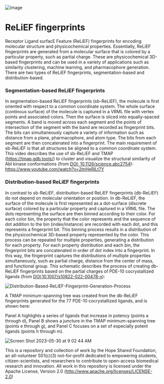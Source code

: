 ![image](https://github.com/TheHopeSharedFoundation/ReLiEF-fingerprints/assets/7951822/e459a3ff-68ac-4e5b-b9a6-024f425b246b) 

# ReLiEF fingerprints

Receptor Ligand surfacE Feature (ReLiEF) fingerprints for encoding molecular structure and physicochemical properties.  Essentially, ReLiEF fingerprints are generated from a molecular surface that is colored by a particular property, such as partial charge.  These are physicochemical 3D-based fingerprints and can be used in a variety of applications such as similarity clustering, machine learning, and pharmacophore generation.  There are two types of ReLiEF fingerprints, segmentation-based and distribution-based.

### Segmentation-based ReLiEF fingerprints

In segmentation-based ReLiEF fingerprints (sb-ReLiEF), the molecule is first oriented with respect to a common coordinate system.  The whole surface (continous surface) of the molecule is captured in a VRML file with vertex points and associated colors.  Then the surface is sliced into equally-spaced segments.  A band is moved across each segment and the points of intersection of the segment with the band are recorded as fingerprint bits.  The bits can simultaneously capture a variety of information such as distance from a plane, pharmacophore, and atom type.  The bits from each segment are then concatenated into a fingerprint.  The main requirement of sb-ReLiEF is that all structures be aligned to a common coordinate system.  This video describes the use of sb-ReLiEF and TMAP (https://tmap.gdb.tools/) to cluster and visualize the structural similarity of Abl kinase conformations (from [DOI: 10.1126/science.abc2754](https://www.science.org/doi/10.1126/science.abc2754)): https://www.youtube.com/watch?v=2tnHeRlLt7Y 

### Distribution-based ReLiEF fingerprints

In contrast to sb-ReLiEF, distribution-based ReLiEF fingerprints (db-ReLiEF) do not depend on molecular orientation or position.  In db-ReLiEF, the surface of the molecule is first represented as a dot-surface (discrete surface) colored by a particular property and captured in a VRML file.  The dots representing the surface are then binned according to their color.  For each color bin, the property that the color represents and the sequence of dot addition to the bin (index/instance) are recorded with each dot, and this represents a fingerprint bit.  This binning process results in a distribution of the physicochemical 3D-based property represented by the color.  This process can be repeated for multiple properties, generating a distribution for each property.  For each property distribution and each bin, the fingerprint bits are concatenated in order of dot index into a fingerprint.  In this way, the fingerprint captures the distributions of multiple properties simultaneously, such as partial charge, distance from the center of mass, and functional group.  This schematic describes the process of creating db-ReLiEF fingerprints based on the partial charges of PDE-10 cocrystallized ligands (from [DOI:10.1007/s10822-022-00478-x](https://pubmed.ncbi.nlm.nih.gov/36153472/)):        

![Distribution-Based-ReLiEF-Fingerprint-Generation-Process](https://github.com/TheHopeSharedFoundation/ReLiEF-fingerprints/assets/7951822/ff6887be-515b-4455-a729-2face17d2d7a)

A TMAP minimum-spanning tree was created from the db-ReLiEF fingerprints generated for the 77 PDE-10 cocrystallized ligands, and is shown here:



Panel A highlights a series of ligands that increase in potency (points a through d), Panel B shows a juncture in the TMAP minimum-spanning tree (points e through g), and Panel C focuses on a set of especially potent ligands (points h through m).

![Screen Shot 2023-05-30 at 9 02 44 AM](https://github.com/TheHopeSharedFoundation/ReLiEF-fingerprints/assets/7951822/fe4200a3-d66d-41d3-9c5b-64083dae16b1)

This is a repository and collection of work by the Hope Shared Foundation, an all-volunteer 501(c)(3) not-for-profit dedicated to empowering students, citizen-scientists, and researchers to contribute to open-access biomedical research and innovation.  All work in this repository is licensed under the Apache License, Version 2.0 (http://www.apache.org/licenses/LICENSE-2.0)
